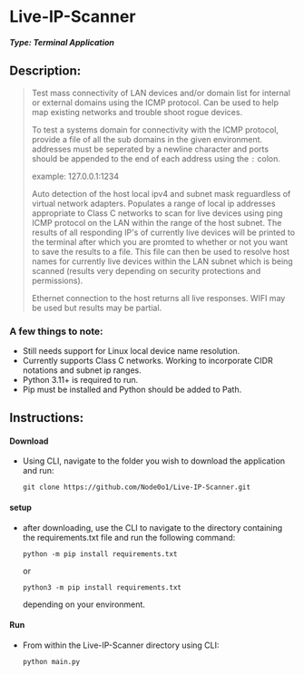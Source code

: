# Live-IP-Scanner
#### *Type: Terminal Application*
## **Description:**
>Test mass connectivity of LAN devices and/or domain list for internal or external domains using the ICMP protocol. Can be used to help map existing networks and trouble shoot rogue devices.
>
>To test a systems domain for connectivity with the ICMP protocol, provide a file of all the sub domains in the given environment. addresses must be seperated by a newline character and ports should be appended to the end of each address using the `:` colon.
>
>example:
>127.0.0.1:1234
>
>Auto detection of the host local ipv4 and subnet mask reguardless of virtual network adapters. Populates a range of local ip addresses appropriate to Class C networks to scan for live devices using ping ICMP protocol on the LAN within the range of the host subnet.
>The results of all responding IP's of currently live devices will be printed to the terminal after which you are promted to whether or not you want to save the results to a file.
>This file can then be used to resolve host names for currently live devices within the LAN subnet which is being scanned (results very depending on security protections and permissions).
>
>Ethernet connection to the host returns all live responses. WIFI may be used but results may be partial.

### A few things to note:
- Still needs support for Linux local device name resolution.
- Currently supports Class C networks. Working to incorporate CIDR notations and subnet ip ranges.
- Python 3.11+ is required to run.
- Pip must be installed and Python should be added to Path.

## **Instructions:**
#### **Download**
- Using CLI, navigate to the folder you wish to download the application and run:
  ```console
  git clone https://github.com/Node0o1/Live-IP-Scanner.git
  ```

#### **setup**
- after downloading, use the CLI to navigate to the directory containing the requirements.txt file and run the following command:
  
  ```console
  python -m pip install requirements.txt
  ```
  or
  
  ```console
  python3 -m pip install requirements.txt
  ```
  depending on your environment.

#### **Run**
  - From within the Live-IP-Scanner directory using CLI:
    ```console
    python main.py
    ```

